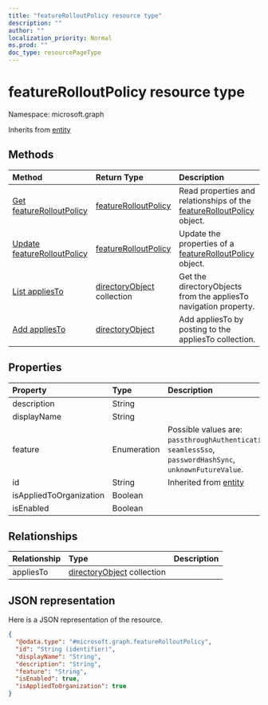 ```yaml
---
title: "featureRolloutPolicy resource type"
description: ""
author: ""
localization_priority: Normal
ms.prod: ""
doc_type: resourcePageType
---
```


# featureRolloutPolicy resource type


Namespace: microsoft.graph




Inherits from [entity](../resources/entity.md)

## Methods
|Method|Return Type|Description|
|:---|:---|:---|
|[Get featureRolloutPolicy](../api/featurerolloutpolicy-get.md)|[featureRolloutPolicy](../resources/featurerolloutpolicy.md)|Read properties and relationships of the [featureRolloutPolicy](../resources/featurerolloutpolicy.md) object.|
|[Update featureRolloutPolicy](../api/featurerolloutpolicy-update.md)|[featureRolloutPolicy](../resources/featurerolloutpolicy.md)|Update the properties of a [featureRolloutPolicy](../resources/featurerolloutpolicy.md) object.|
|[List appliesTo](../api/featurerolloutpolicy-list-appliesto.md)|[directoryObject](../resources/directoryobject.md) collection|Get the directoryObjects from the appliesTo navigation property.|
|[Add appliesTo](../api/featurerolloutpolicy-post-appliesto.md)|[directoryObject](../resources/directoryobject.md)|Add appliesTo by posting to the appliesTo collection.|

## Properties
|Property|Type|Description|
|:---|:---|:---|
|description|String||
|displayName|String||
|feature|Enumeration| Possible values are: `passthroughAuthentication`, `seamlessSso`, `passwordHashSync`, `unknownFutureValue`.|
|id|String| Inherited from [entity](../resources/entity.md)|
|isAppliedToOrganization|Boolean||
|isEnabled|Boolean||

## Relationships
|Relationship|Type|Description|
|:---|:---|:---|
|appliesTo|[directoryObject](../resources/directoryobject.md) collection||

## JSON representation
Here is a JSON representation of the resource.
<!-- {
  "blockType": "resource",
  "keyProperty": "id",
  "@odata.type": "microsoft.graph.featureRolloutPolicy",
  "baseType": "microsoft.graph.entity",
  "openType": false
}
-->
``` json
{
  "@odata.type": "#microsoft.graph.featureRolloutPolicy",
  "id": "String (identifier)",
  "displayName": "String",
  "description": "String",
  "feature": "String",
  "isEnabled": true,
  "isAppliedToOrganization": true
}
```

